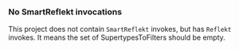 ### No SmartReflekt invocations

This project does not contain `SmartReflekt` invokes, but has `Reflekt` invokes. 
It means the set of SupertypesToFilters should be empty.
